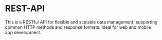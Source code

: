 # REST-API
This is a RESTful API for flexible and scalable data management, supporting common HTTP methods and response formats. Ideal for web and mobile app development.
